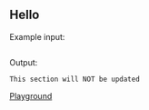 <a id="hello"></a>
## Hello

Example input:

```yaml
```

Output:
<!-- Skip update output -->

```
This section will NOT be updated
```

[Playground](https://rhysd.github.io/actionlint/#THIS_URL_WILL_BE_UPDATED)
